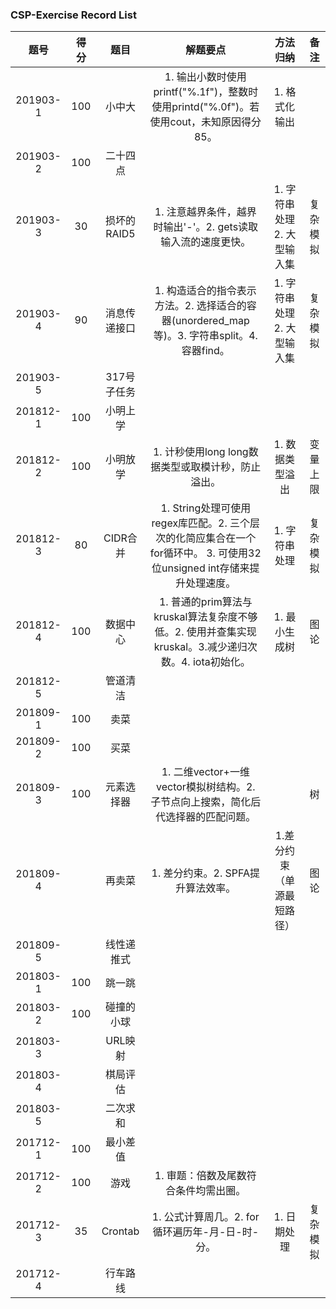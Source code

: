 ### CSP-Exercise Record List

|   题号   | 得分 |   题目   | 解题要点 | 方法归纳 | 备注 |
| :------: | :---: | :-------: | :----------: | :-------: | :-------: |
| 201903-1 |  100  |    小中大    | 1. 输出小数时使用printf("%.1f")，整数时使用printd("%.0f")。若使用cout，未知原因得分85。 | 1. 格式化输出 |      |
| 201903-2 | 100  |   二十四点   |  |          |      |
| 201903-3 |  30  | 损坏的RAID5  | 1. 注意越界条件，越界时输出'-'。2. gets读取输入流的速度更快。 | 1. 字符串处理 2. 大型输入集 | 复杂模拟 |
| 201903-4 | 90 | 消息传递接口 | 1. 构造适合的指令表示方法。2. 选择适合的容器(unordered_map等)。3. 字符串split。4. 容器find。 | 1. 字符串处理 2. 大型输入集 | 复杂模拟 |
| 201903-5 |  | 317号子任务 |  |  |  |
| 201812-1 | 100  |   小明上学   |          |          |      |
| 201812-2 | 100  |   小明放学   | 1. 计秒使用long long数据类型或取模计秒，防止溢出。 | 1. 数据类型溢出 | 变量上限 |
| 201812-3 |  80  |   CIDR合并   | 1. String处理可使用regex库匹配。2. 三个层次的化简应集合在一个for循环中。 3. 可使用32位unsigned int存储来提升处理速度。 | 1. 字符串处理 | 复杂模拟 |
| 201812-4 | 100 |   数据中心   | 1. 普通的prim算法与kruskal算法复杂度不够低。2. 使用并查集实现kruskal。3.减少递归次数。4. iota初始化。 | 1. 最小生成树 | 图论 |
| 201812-5 |  | 管道清洁 | | | |
| 201809-1 | 100  |     卖菜     |          |          |      |
| 201809-2 | 100  |     买菜     |          |          |      |
| 201809-3 | 100 |  元素选择器  | 1. 二维vector+一维vector模拟树结构。2. 子节点向上搜索，简化后代选择器的匹配问题。 |          | 树 |
| 201809-4 |      |    再卖菜    | 1. 差分约束。2. SPFA提升算法效率。 | 1.差分约束（单源最短路径） | 图论 |
| 201809-5 | | 线性递推式 | | | |
| 201803-1 | 100 |    跳一跳    |          |          |      |
| 201803-2 | 100 |  碰撞的小球  |          |          |      |
| 201803-3 |      |   URL映射    |          |          |      |
| 201803-4 |      |   棋局评估   |          |          |      |
| 201803-5 | | 二次求和 | | | |
| 201712-1 | 100  |   最小差值   |          |          |      |
| 201712-2 | 100  |     游戏     | 1. 审题：倍数及尾数符合条件均需出圈。 |          |      |
| 201712-3 |  35  |   Crontab    | 1. 公式计算周几。2. for循环遍历年-月-日-时-分。 | 1. 日期处理 | 复杂模拟 |
| 201712-4 |      |   行车路线   |          |          |      |